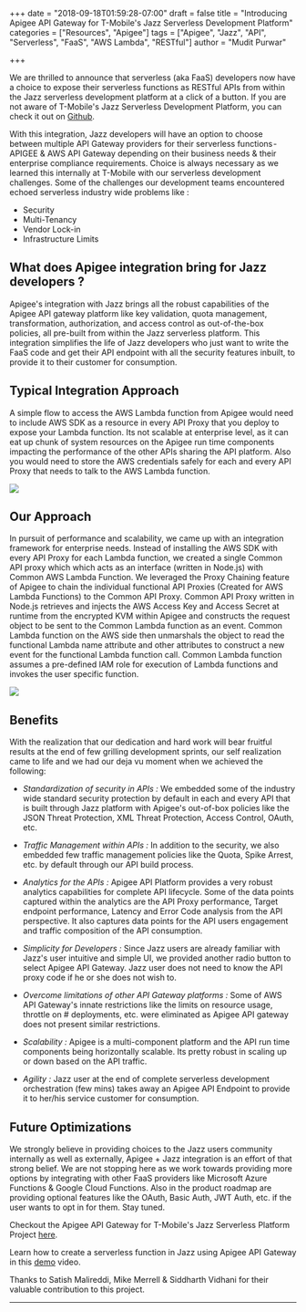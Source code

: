 +++
date = "2018-09-18T01:59:28-07:00"
draft = false
title = "Introducing Apigee API Gateway for T-Mobile's Jazz Serverless Development Platform"
categories = ["Resources", "Apigee"]
tags = ["Apigee", "Jazz", "API", "Serverless", "FaaS", "AWS Lambda", "RESTful"]
author = "Mudit Purwar"

+++

We are thrilled to announce that serverless (aka FaaS) developers now have a choice to expose their serverless functions as RESTful APIs from within the Jazz serverless development platform at a click of a button. If you are not aware of T-Mobile's Jazz Serverless Development Platform, you can check it out on [Github](https://github.com/tmobile/jazz).

With this integration, Jazz developers will have an option to choose between multiple API Gateway providers for their serverless functions - APIGEE & AWS API Gateway depending on their business needs & their enterprise compliance requirements. Choice is always necessary as we learned this internally at T-Mobile with our serverless development challenges. Some of the challenges our development teams encountered echoed serverless industry wide problems like :

* Security
* Multi-Tenancy
* Vendor Lock-in
* Infrastructure Limits

## What does Apigee integration bring for Jazz developers ?

Apigee's integration with Jazz brings all the robust capabilities of the Apigee API gateway platform like key validation, quota management, transformation, authorization, and access control as out-of-the-box policies, all pre-built from within the Jazz serverless platform. This integration simplifies the life of Jazz developers who just want to write the FaaS code and get their API endpoint with all the security features inbuilt, to provide it to their customer for consumption.

## Typical Integration Approach

A simple flow to access the AWS Lambda function from Apigee would need to include AWS SDK as a resource in every API Proxy that you deploy to expose your Lambda function. Its not scalable at enterprise level, as it can eat  up chunk of system resources on the Apigee run time components impacting the performance of the other APIs sharing the API platform. Also you would need to store the AWS credentials safely for each and every API Proxy that needs to talk to the AWS Lambda function.

![](/img/Google-Apigee.png?raw=true)


## Our Approach

In pursuit of performance and scalability, we came up with an integration framework for enterprise needs. Instead of installing the AWS SDK with every API Proxy for each Lambda function, we created a single Common API proxy which which acts as an interface (written in Node.js) with Common AWS Lambda Function. We leveraged the Proxy Chaining feature of Apigee to chain the individual functional API Proxies (Created for AWS Lambda Functions) to the Common API Proxy. Common API Proxy written in Node.js retrieves and injects the AWS Access Key and Access Secret at runtime from the encrypted KVM within Apigee and constructs the request object to be sent to the Common Lambda function as an event.  Common Lambda function on the AWS side then unmarshals the object to read the functional Lambda name attribute and other attributes to construct a new event for the functional Lambda function call. Common Lambda function assumes a pre-defined IAM role for execution of Lambda functions and  invokes the user specific function.

![](/img/Apigee-Jazz-Int.png#center)

## Benefits

With the realization that our dedication and hard work will bear fruitful results at the end of few grilling development sprints, our self realization came to life and we had our deja vu moment when we achieved the following:

* *Standardization of security in APIs :* We embedded some of the industry wide standard security protection by default in each and every API that is built through Jazz platform with Apigee's out-of-box policies like the JSON Threat Protection, XML Threat Protection, Access Control, OAuth, etc.

* *Traffic Management within APIs :* In addition to the security, we also embedded few traffic management policies like the Quota, Spike Arrest, etc. by default through our API build process.

* *Analytics for the APIs :* Apigee API Platform provides a very robust analytics capabilities for complete API lifecycle. Some of the data points captured within the analytics are the API Proxy performance, Target endpoint performance, Latency and Error Code analysis from the API perspective. It also captures data points for the API users engagement and traffic composition of the API consumption.

* *Simplicity for Developers :* Since Jazz users are already familiar with Jazz's user intuitive and simple UI, we provided another radio button to select Apigee API Gateway. Jazz user does not need to know the API proxy code if he or she does not wish to.

* *Overcome limitations of other API Gateway platforms :* Some of AWS API Gateway's innate restrictions like the limits on resource usage, throttle on # deployments, etc. were eliminated as Apigee API gateway does not present similar restrictions.

* *Scalability :* Apigee is a multi-component platform and the API run time components being horizontally scalable. Its pretty robust in scaling up or down based on the API traffic.

* *Agility :* Jazz user at the end of complete serverless development orchestration (few mins) takes away an Apigee API Endpoint to provide it to her/his service customer for consumption.

## Future Optimizations

We strongly believe in providing choices to the Jazz users community internally as well as externally, Apigee + Jazz integration is an effort of that strong belief. We are not stopping here as we work towards providing more options by integrating with other FaaS providers like Microsoft Azure Functions & Google Cloud Functions. Also in the product roadmap are providing  optional features like the OAuth, Basic Auth, JWT Auth, etc. if the user wants to opt in for them. Stay tuned.

Checkout the Apigee API Gateway for T-Mobile's Jazz Serverless Platform Project [here](https://github.com/tmobile/jazz/).

Learn how to create a serverless function in Jazz using Apigee API Gateway in this [demo](https://www.youtube.com/watch?v=foOjGP6Sqgg) video.

Thanks to Satish Malireddi, Mike Merrell & Siddharth Vidhani for their valuable contribution to this project.
*****
